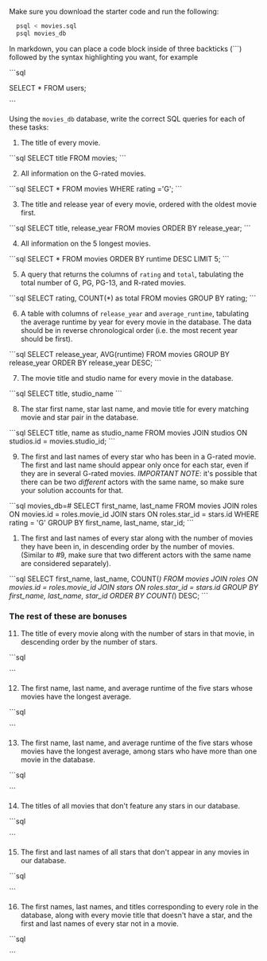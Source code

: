 Make sure you download the starter code and run the following:

```sh
  psql < movies.sql
  psql movies_db
```

In markdown, you can place a code block inside of three backticks (```) followed by the syntax highlighting you want, for example

\```sql

SELECT \* FROM users;

\```

Using the `movies_db` database, write the correct SQL queries for each of these tasks:

1.  The title of every movie.

\```sql
SELECT title FROM movies;
\```

2.  All information on the G-rated movies.

\```sql
SELECT * FROM movies WHERE rating ='G';
\```

3.  The title and release year of every movie, ordered with the
    oldest movie first.

    
\```sql
SELECT title, release_year FROM movies ORDER BY release_year;
\```
    
4.  All information on the 5 longest movies.

\```sql
SELECT * FROM movies ORDER BY runtime DESC LIMIT 5;
\```

5.  A query that returns the columns of `rating` and `total`, tabulating the
    total number of G, PG, PG-13, and R-rated movies.

\```sql
SELECT rating, COUNT(*) as total FROM movies GROUP BY rating;
\```

6.  A table with columns of `release_year` and `average_runtime`,
    tabulating the average runtime by year for every movie in the database. The data should be in reverse chronological order (i.e. the most recent year should be first).

\```sql
SELECT release_year, AVG(runtime) FROM movies GROUP BY release_year ORDER BY release_year DESC;
\```

7.  The movie title and studio name for every movie in the
    database.

\```sql
SELECT title, studio_name
\```

8.  The star first name, star last name, and movie title for every
    matching movie and star pair in the database.
    
\```sql
SELECT title, name as studio_name FROM movies JOIN studios ON studios.id = movies.studio_id;
\```

9.  The first and last names of every star who has been in a G-rated movie. The first and last name should appear only once for each star, even if they are in several G-rated movies. *IMPORTANT NOTE*: it's possible that there can be two *different* actors with the same name, so make sure your solution accounts for that.


\```sql
movies_db=# SELECT first_name, last_name FROM movies
JOIN roles ON movies.id = roles.movie_id
JOIN stars ON roles.star_id = stars.id
WHERE rating = 'G'
GROUP BY first_name, last_name, star_id;
\```

1.  The first and last names of every star along with the number
    of movies they have been in, in descending order by the number of movies. (Similar to #9, make sure
    that two different actors with the same name are considered separately).

\```sql
SELECT first_name, last_name, COUNT(*) FROM movies
JOIN roles ON movies.id = roles.movie_id
JOIN stars ON roles.star_id = stars.id
GROUP BY first_name, last_name, star_id
ORDER BY COUNT(*) DESC;
\```

### The rest of these are bonuses

11. The title of every movie along with the number of stars in
    that movie, in descending order by the number of stars.

\```sql

\```

12. The first name, last name, and average runtime of the five
    stars whose movies have the longest average.

\```sql

\```

13. The first name, last name, and average runtime of the five
    stars whose movies have the longest average, among stars who have more than one movie in the database.

\```sql

\```

14. The titles of all movies that don't feature any stars in our
    database.

\```sql

\```

15. The first and last names of all stars that don't appear in any movies in our database.

\```sql

\```

16. The first names, last names, and titles corresponding to every
    role in the database, along with every movie title that doesn't have a star, and the first and last names of every star not in a movie.

\```sql

\```
